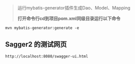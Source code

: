 
> 运行mybatis-generator插件生成Dao、Model、Mapping
>
> **打开命令行cd到项目pom.xml同级目录运行以下命令**
>
`mvn mybatis-generator:generate -e`

## Sagger2 的测试网页
``http://localhost:8080/swagger-ui.html``